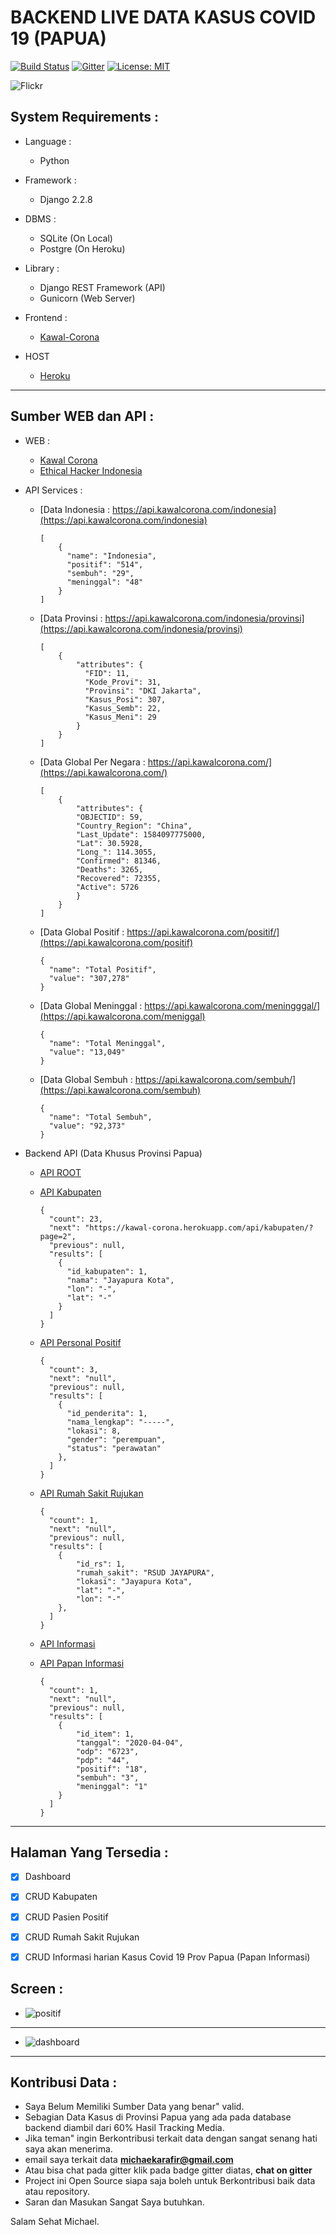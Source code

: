 # BACKEND LIVE DATA KASUS COVID 19 (PAPUA)

[![Build Status](https://travis-ci.com/Ekhel/backend-kawal-corona-papua.svg?branch=master)](https://travis-ci.com/Ekhel/backend-kawal-corona-papua)
[![Gitter](https://badges.gitter.im/jayapura_django/community.svg)](https://gitter.im/jayapura_django/community?utm_source=badge&utm_medium=badge&utm_campaign=pr-badge)
[![License: MIT](https://img.shields.io/badge/License-MIT-green.svg)](https://opensource.org/licenses/MIT)

![Flickr](https://live.staticflickr.com/65535/49699875306_d9f82bedca_k.jpg)

## System Requirements :
* Language :
  - Python

* Framework :
  - Django 2.2.8

* DBMS :
  - SQLite (On Local)
  - Postgre (On Heroku)

* Library :
  - Django REST Framework (API)
  - Gunicorn (Web Server)

* Frontend :
  - [Kawal-Corona](https://github.com/Ekhel/kawal-corona)

* HOST
  - [Heroku](https://kawal-corona.herokuapp.com)

------------------------------------------------------------------------------

## Sumber WEB dan API :

* WEB :
  - [Kawal Corona](https://kawalcorona.com)
  - [Ethical Hacker Indonesia](https://hack.co.id)

* API Services :
  - [Data Indonesia : https://api.kawalcorona.com/indonesia](https://api.kawalcorona.com/indonesia)

    ```javascripts
    [
        {
          "name": "Indonesia",
          "positif": "514",
          "sembuh": "29",
          "meninggal": "48"
        }
    ]
    ```

  - [Data Provinsi : https://api.kawalcorona.com/indonesia/provinsi](https://api.kawalcorona.com/indonesia/provinsi)

    ```javascripts
    [
        {
            "attributes": {
              "FID": 11,
              "Kode_Provi": 31,
              "Provinsi": "DKI Jakarta",
              "Kasus_Posi": 307,
              "Kasus_Semb": 22,
              "Kasus_Meni": 29
            }
        }
    ]	
    ```

  - [Data Global Per Negara : https://api.kawalcorona.com/](https://api.kawalcorona.com/)

    ```javascripts
    [
        {
            "attributes": {
            "OBJECTID": 59,
            "Country_Region": "China",
            "Last_Update": 1584097775000,
            "Lat": 30.5928,
            "Long_": 114.3055,
            "Confirmed": 81346,
            "Deaths": 3265,
            "Recovered": 72355,
            "Active": 5726
            }
        }
    ]			
    ```
    
  - [Data Global Positif : https://api.kawalcorona.com/positif/](https://api.kawalcorona.com/positif)

    ```javascripts
    {
      "name": "Total Positif",
      "value": "307,278"
    }
    ```

  - [Data Global Meninggal : https://api.kawalcorona.com/meningggal/](https://api.kawalcorona.com/meniggal)

    ```javascripts
    {
      "name": "Total Meninggal",
      "value": "13,049"
    }
    ```
  - [Data Global Sembuh : https://api.kawalcorona.com/sembuh/](https://api.kawalcorona.com/sembuh)

    ```javascripts
    {
      "name": "Total Sembuh",
      "value": "92,373"
    }
    ```


* Backend API (Data Khusus Provinsi Papua)
  - [API ROOT](https://kawal-corona.herokuapp.com/api/)
  - [API Kabupaten](https://kawal-corona.herokuapp.com/api/kabupeten/)
  
    ```javascripts
    {
      "count": 23,
      "next": "https://kawal-corona.herokuapp.com/api/kabupaten/?page=2",
      "previous": null,
      "results": [
        {
          "id_kabupaten": 1,
          "nama": "Jayapura Kota",
          "lon": "-",
          "lat": "-"
        }
      ] 
    }
    ```

  - [API Personal Positif](https://kawal-corona.herokuapp.com/api/penderita/)

    ```javascripts
    {
      "count": 3,
      "next": "null",
      "previous": null,
      "results": [
        {
          "id_penderita": 1,
          "nama_lengkap": "-----",
          "lokasi": 8,
          "gender": "perempuan",
          "status": "perawatan"
        },
      ] 
    }
    ```

  - [API Rumah Sakit Rujukan](https://kawal-corona.herokuapp.com/api/rumahsakit/)

    ```javascripts
    {
      "count": 1,
      "next": "null",
      "previous": null,
      "results": [
        {
            "id_rs": 1,
            "rumah_sakit": "RSUD JAYAPURA",
            "lokasi": "Jayapura Kota",
            "lat": "-",
            "lon": "-"
        },
      ]
    }
    ```

  - [API Informasi](https://kawal-corona.herokuapp.com/api/informasi/)
  - [API Papan Informasi](https://kawal-corona.herokuapp.com/api/papaninfo/)

    ```javascripts
    {
      "count": 1,
      "next": "null",
      "previous": null,
      "results": [
        {
            "id_item": 1,
            "tanggal": "2020-04-04",
            "odp": "6723",
            "pdp": "44",
            "positif": "18",
            "sembuh": "3",
            "meninggal": "1"
        }
      ]
    }
    ```
-------------------------------------------------------------------------------------------------------------

## Halaman Yang Tersedia :
  - [x] Dashboard
  - [x] CRUD Kabupaten
  - [x] CRUD Pasien Positif
  - [x] CRUD Rumah Sakit Rujukan
  - [x] CRUD Informasi harian Kasus Covid 19 Prov Papua (Papan Informasi)


## Screen :
  - ![positif](https://live.staticflickr.com/65535/49737626967_26cb3de065_z.jpg)
  -----------------------------------------------------------------------------------------------------------
  - ![dashboard](https://live.staticflickr.com/65535/49737294806_ab96efe58c_z.jpg)

-------------------------------------------------------------------------------------------------------------

## Kontribusi Data :
  - Saya Belum Memiliki Sumber Data yang benar" valid.
  - Sebagian Data Kasus di Provinsi Papua yang ada pada database backend diambil dari 60% Hasil Tracking Media.
  - Jika teman" ingin Berkontribusi terkait data dengan sangat senang hati saya akan menerima.
  - email saya terkait data **michaekarafir@gmail.com**
  - Atau bisa chat pada gitter klik pada badge gitter diatas, **chat on gitter**
  - Project ini Open Source siapa saja boleh untuk Berkontribusi baik data atau repository.
  - Saran dan Masukan Sangat Saya butuhkan.

Salam Sehat
Michael.
    